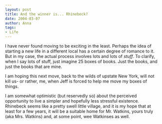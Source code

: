 ```yaml
---
layout: post
title: And the winner is... Rhinebeck?
date: 2004-03-07
author: Anna
tags:
- Life
---
```


<p>I have never found moving to be exciting in the least. Perhaps the
idea of starting a new life in a different local has a certain degree
of romance to it. But in my case, the actual process involves lots and
lots of <i>stuff</i>. To clarify, when I say lots of stuff, just
imagine 25 boxes of books. Just the books, and just the books that are
mine.</p>
<p>I am hoping this next move, back to the wilds of upstate New York,
will not kill us- or rather, me, when Jeff is forced to help me move my
boxes of things.</p>
<p>I am somewhat optimistic (but reservedly so) about the perceived
opportunity to live a simpler and hopefully less stressful existence.
Rhinebeck seems like a pretty swell little village, and it is my hope
that at least for a few years, it will be a suitable home for Mr.
Watkins, yours truly (aka Mrs. Watkins) and, at some point, wee
Watkinses as well.</p>
